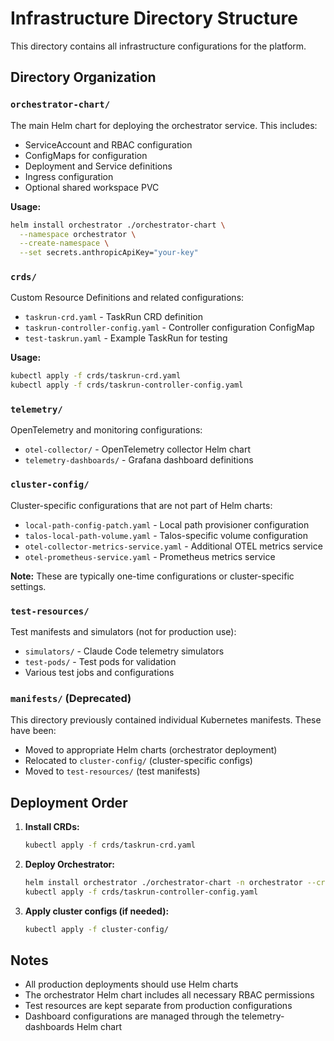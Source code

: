 # Infrastructure Directory Structure

This directory contains all infrastructure configurations for the platform.

## Directory Organization

### `orchestrator-chart/`
The main Helm chart for deploying the orchestrator service. This includes:
- ServiceAccount and RBAC configuration
- ConfigMaps for configuration
- Deployment and Service definitions
- Ingress configuration
- Optional shared workspace PVC

**Usage:**
```bash
helm install orchestrator ./orchestrator-chart \
  --namespace orchestrator \
  --create-namespace \
  --set secrets.anthropicApiKey="your-key"
```

### `crds/`
Custom Resource Definitions and related configurations:
- `taskrun-crd.yaml` - TaskRun CRD definition
- `taskrun-controller-config.yaml` - Controller configuration ConfigMap
- `test-taskrun.yaml` - Example TaskRun for testing

**Usage:**
```bash
kubectl apply -f crds/taskrun-crd.yaml
kubectl apply -f crds/taskrun-controller-config.yaml
```

### `telemetry/`
OpenTelemetry and monitoring configurations:
- `otel-collector/` - OpenTelemetry collector Helm chart
- `telemetry-dashboards/` - Grafana dashboard definitions

### `cluster-config/`
Cluster-specific configurations that are not part of Helm charts:
- `local-path-config-patch.yaml` - Local path provisioner configuration
- `talos-local-path-volume.yaml` - Talos-specific volume configuration
- `otel-collector-metrics-service.yaml` - Additional OTEL metrics service
- `otel-prometheus-service.yaml` - Prometheus metrics service

**Note:** These are typically one-time configurations or cluster-specific settings.

### `test-resources/`
Test manifests and simulators (not for production use):
- `simulators/` - Claude Code telemetry simulators
- `test-pods/` - Test pods for validation
- Various test jobs and configurations

### `manifests/` (Deprecated)
This directory previously contained individual Kubernetes manifests. These have been:
- Moved to appropriate Helm charts (orchestrator deployment)
- Relocated to `cluster-config/` (cluster-specific configs)
- Moved to `test-resources/` (test manifests)

## Deployment Order

1. **Install CRDs:**
   ```bash
   kubectl apply -f crds/taskrun-crd.yaml
   ```

2. **Deploy Orchestrator:**
   ```bash
   helm install orchestrator ./orchestrator-chart -n orchestrator --create-namespace
   kubectl apply -f crds/taskrun-controller-config.yaml
   ```

3. **Apply cluster configs (if needed):**
   ```bash
   kubectl apply -f cluster-config/
   ```

## Notes

- All production deployments should use Helm charts
- The orchestrator Helm chart includes all necessary RBAC permissions
- Test resources are kept separate from production configurations
- Dashboard configurations are managed through the telemetry-dashboards Helm chart